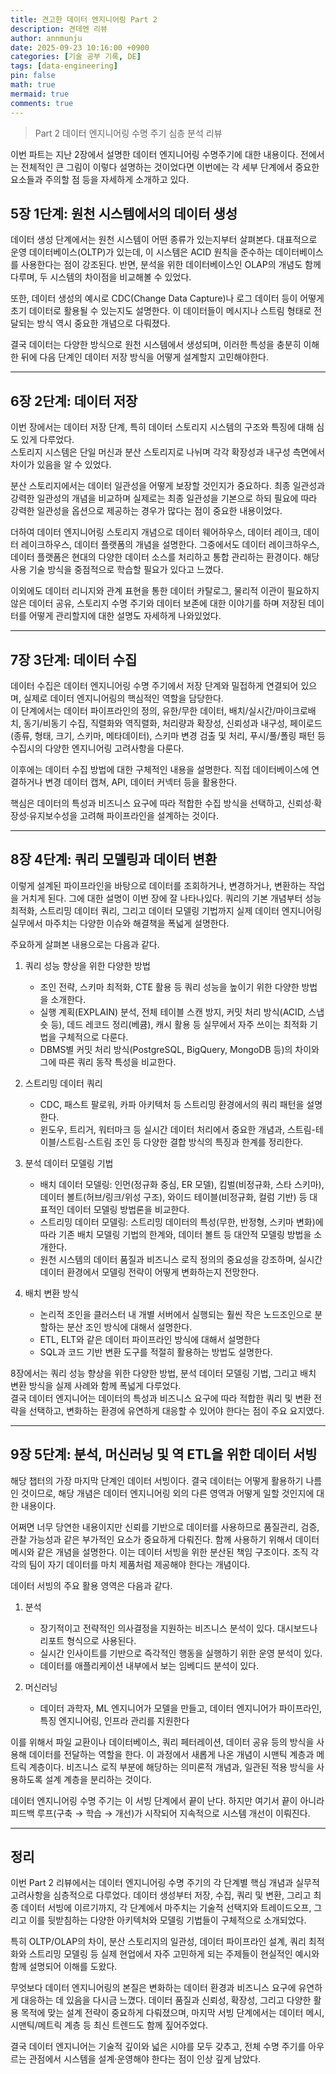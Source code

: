 ```yaml
---
title: 견고한 데이터 엔지니어링 Part 2 
description: 견데엔 리뷰
author: annmunju
date: 2025-09-23 10:16:00 +0900
categories: [기술 공부 기록, DE]
tags: [data-engineering]
pin: false
math: true
mermaid: true
comments: true
---
```


> Part 2 데이터 엔지니어링 수명 주기 심층 분석 리뷰

이번 파트는 지난 2장에서 설명한 데이터 엔지니어링 수명주기에 대한 내용이다. 
전에서는 전체적인 큰 그림이 이렇다 설명하는 것이었다면 
이번에는 각 세부 단계에서 중요한 요소들과 주의할 점 등을 자세하게 소개하고 있다.

## 5장 1단계: 원천 시스템에서의 데이터 생성

데이터 생성 단계에서는 원천 시스템이 어떤 종류가 있는지부터 살펴본다. 
대표적으로 운영 데이터베이스(OLTP)가 있는데, 이 시스템은 ACID 원칙을 준수하는 데이터베이스를 사용한다는 점이 강조된다. 
반면, 분석을 위한 데이터베이스인 OLAP의 개념도 함께 다루며, 두 시스템의 차이점을 비교해볼 수 있었다. 

또한, 데이터 생성의 예시로 CDC(Change Data Capture)나 로그 데이터 등이 어떻게 초기 데이터로 활용될 수 있는지도 설명한다. 
이 데이터들이 메시지나 스트림 형태로 전달되는 방식 역시 중요한 개념으로 다뤄졌다.

결국 데이터는 다양한 방식으로 원천 시스템에서 생성되며, 이러한 특성을 충분히 이해한 뒤에 
다음 단계인 데이터 저장 방식을 어떻게 설계할지 고민해야한다.

---

## 6장 2단계: 데이터 저장

이번 장에서는 데이터 저장 단계, 특히 데이터 스토리지 시스템의 구조와 특징에 대해 심도 있게 다루었다.  
스토리지 시스템은 단일 머신과 분산 스토리지로 나뉘며 각각 확장성과 내구성 측면에서 차이가 있음을 알 수 있었다.  

분산 스토리지에서는 데이터 일관성을 어떻게 보장할 것인지가 중요하다. 
최종 일관성과 강력한 일관성의 개념을 비교하며 실제로는 최종 일관성을 기본으로 하되 
필요에 따라 강력한 일관성을 옵션으로 제공하는 경우가 많다는 점이 중요한 내용이었다.

더하여 데이터 엔지니어링 스토리지 개념으로 데이터 웨어하우스, 데이터 레이크, 데이터 레이크하우스, 데이터 플랫폼의 개념을 설명한다. 
그중에서도 데이터 레이크하우스, 데이터 플랫폼은 현대의 다양한 데이터 소스를 처리하고 통합 관리하는 환경이다. 
해당 사용 기술 방식을 중점적으로 학습할 필요가 있다고 느꼈다.

이외에도 데이터 리니지와 관계 표현을 통한 데이터 카탈로그, 물리적 이관이 필요하지 않은 데이터 공유, 
스토리지 수명 주기와 데이터 보존에 대한 이야기를 하며 저장된 데이터를 어떻게 관리할지에 대한 설명도 자세하게 나와있었다.

---

## 7장 3단계: 데이터 수집

데이터 수집은 데이터 엔지니어링 수명 주기에서 저장 단계와 밀접하게 연결되어 있으며, 
실제로 데이터 엔지니어링의 핵심적인 역할을 담당한다.  
이 단계에서는 데이터 파이프라인의 정의, 유한/무한 데이터, 배치/실시간/마이크로배치, 동기/비동기 수집, 
직렬화와 역직렬화, 처리량과 확장성, 신뢰성과 내구성, 페이로드(종류, 형태, 크기, 스키마, 메타데이터), 
스키마 변경 검출 및 처리, 푸시/풀/폴링 패턴 등 수집시의 다양한 엔지니어링 고려사항을 다룬다.

이후에는 데이터 수집 방법에 대한 구체적인 내용을 설명한다. 
직접 데이터베이스에 연결하거나 변경 데이터 캡쳐, API, 데이터 커넥터 등을 활용한다. 

핵심은 데이터의 특성과 비즈니스 요구에 따라 적합한 수집 방식을 선택하고, 
신뢰성·확장성·유지보수성을 고려해 파이프라인을 설계하는 것이다.

---

## 8장 4단계: 쿼리 모델링과 데이터 변환

이렇게 설계된 파이프라인을 바탕으로 데이터를 조회하거나, 변경하거나, 변환하는 작업을 거치게 된다. 
그에 대한 설명이 이번 장에 잘 나타나있다.
쿼리의 기본 개념부터 성능 최적화, 스트리밍 데이터 쿼리, 그리고 데이터 모델링 기법까지 
실제 데이터 엔지니어링 실무에서 마주치는 다양한 이슈와 해결책을 폭넓게 설명한다.

주요하게 살펴본 내용으로는 다음과 같다.

1. 쿼리 성능 향상을 위한 다양한 방법
    - 조인 전략, 스키마 최적화, CTE 활용 등 쿼리 성능을 높이기 위한 다양한 방법을 소개한다.
    - 실행 계획(EXPLAIN) 분석, 전체 테이블 스캔 방지, 커밋 처리 방식(ACID, 스냅숏 등), 데드 레코드 정리(베큠), 캐시 활용 등 실무에서 자주 쓰이는 최적화 기법을 구체적으로 다룬다.
    - DBMS별 커밋 처리 방식(PostgreSQL, BigQuery, MongoDB 등)의 차이와 그에 따른 쿼리 동작 특성을 비교한다.

2. 스트리밍 데이터 쿼리
    - CDC, 패스트 팔로워, 카파 아키텍처 등 스트리밍 환경에서의 쿼리 패턴을 설명한다.
    - 윈도우, 트리거, 워터마크 등 실시간 데이터 처리에서 중요한 개념과, 스트림-테이블/스트림-스트림 조인 등 다양한 결합 방식의 특징과 한계를 정리한다.

3. 분석 데이터 모델링 기법
    - 배치 데이터 모델링: 인먼(정규화 중심, ER 모델), 킴벌(비정규화, 스타 스키마), 데이터 볼트(허브/링크/위성 구조), 와이드 테이블(비정규화, 컬럼 기반) 등 대표적인 데이터 모델링 방법론을 비교한다.
    - 스트리밍 데이터 모델링: 스트리밍 데이터의 특성(무한, 반정형, 스키마 변화)에 따라 기존 배치 모델링 기법의 한계와, 데이터 볼트 등 대안적 모델링 방법을 소개한다.
    - 원천 시스템의 데이터 품질과 비즈니스 로직 정의의 중요성을 강조하며, 실시간 데이터 환경에서 모델링 전략이 어떻게 변화하는지 전망한다.

4. 배치 변환 방식
    - 논리적 조인을 클러스터 내 개별 서버에서 실행되는 훨씬 작은 노드조인으로 분할하는 분산 조인 방식에 대해서 설명한다.
    -  ETL, ELT와 같은 데이터 파이프라인 방식에 대해서 설명한다
    - SQL과 코드 기반 변환 도구를 적절히 활용하는 방법도 설명한다.

8장에서는 쿼리 성능 향상을 위한 다양한 방법, 분석 데이터 모델링 기법, 그리고 배치 변환 방식을 실제 사례와 함께 폭넓게 다루었다.  
결국 데이터 엔지니어는 데이터의 특성과 비즈니스 요구에 따라 적합한 쿼리 및 변환 전략을 선택하고, 
변화하는 환경에 유연하게 대응할 수 있어야 한다는 점이 주요 요지였다.

---

## 9장 5단계: 분석, 머신러닝 및 역 ETL을 위한 데이터 서빙

해당 챕터의 가장 마지막 단계인 데이터 서빙이다. 
결국 데이터는 어떻게 활용하기 나름인 것이므로, 해당 개념은 데이터 엔지니어링 외의 다른 영역과 어떻게 일할 것인지에 대한 내용이다.

어쩌면 너무 당연한 내용이지만 신뢰를 기반으로 데이터를 사용하므로 
품질관리, 검증, 관찰 가능성과 같은 부가적인 요소가 중요하게 다뤄진다.
함께 사용하기 위해서 데이터 메시와 같은 개념을 설명한다. 이는 데이터 서빙을 위한 분산된 책임 구조이다. 
조직 각각의 팀이 자기 데이터를 마치 제품처럼 제공해야 한다는 개념이다.

데이터 서빙의 주요 활용 영역은 다음과 같다.

1. 분석
    - 장기적이고 전략적인 의사결정을 지원하는 비즈니스 분석이 있다. 대시보드나 리포트 형식으로 사용된다.
    - 실시간 인사이트를 기반으로 즉각적인 행동을 실행하기 위한 운영 분석이 있다.
    - 데이터를 애플리케이션 내부에서 보는 임베디드 분석이 있다.

2. 머신러닝
    - 데이터 과학자, ML 엔지니어가 모델을 만들고, 데이터 엔지니어가 파이프라인, 특징 엔지니어링, 인프라 관리를 지원한다

이를 위해서 파일 교환이나 데이터베이스, 쿼리 페터레이션, 데이터 공유 등의 방식을 사용해
데이터를 전달하는 역할을 한다.
이 과정에서 새롭게 나온 개념이 시맨틱 계층과 메트릭 계층이다. 
비즈니스 로직 부분에 해당하는 의미론적 개념과, 일관된 적용 방식을 사용하도록 설계 계층을 분리하는 것이다.

데이터 엔지니어링 수명 주기는 이 서빙 단계에서 끝이 난다.
하지만 여기서 끝이 아니라 피드백 루프(구축 → 학습 → 개선)가 시작되어 지속적으로 시스템 개선이 이뤄진다.

---

## 정리

이번 Part 2 리뷰에서는 데이터 엔지니어링 수명 주기의 각 단계별 핵심 개념과 실무적 고려사항을 심층적으로 다루었다. 
데이터 생성부터 저장, 수집, 쿼리 및 변환, 그리고 최종 데이터 서빙에 이르기까지, 각 단계에서 마주치는 기술적 선택지와 트레이드오프, 그리고 이를 뒷받침하는 다양한 아키텍처와 모델링 기법들이 구체적으로 소개되었다. 

특히 OLTP/OLAP의 차이, 분산 스토리지의 일관성, 데이터 파이프라인 설계, 쿼리 최적화와 스트리밍 모델링 등 실제 현업에서 자주 고민하게 되는 주제들이 현실적인 예시와 함께 설명되어 이해를 도왔다.

무엇보다 데이터 엔지니어링의 본질은 변화하는 데이터 환경과 비즈니스 요구에 유연하게 대응하는 데 있음을 다시금 느꼈다. 
데이터 품질과 신뢰성, 확장성, 그리고 다양한 활용 목적에 맞는 설계 전략이 중요하게 다뤄졌으며, 마지막 서빙 단계에서는 데이터 메시, 시맨틱/메트릭 계층 등 최신 트렌드도 함께 짚어주었다. 

결국 데이터 엔지니어는 기술적 깊이와 넓은 시야를 모두 갖추고, 전체 수명 주기를 아우르는 관점에서 시스템을 설계·운영해야 한다는 점이 인상 깊게 남았다.